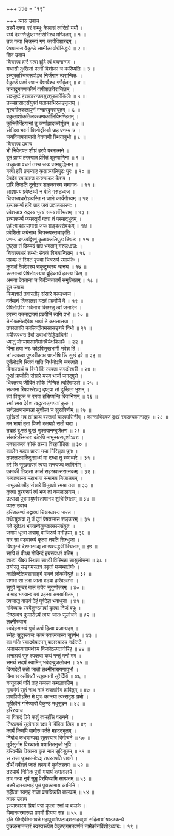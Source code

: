 +++
title = "१९"

+++
व्यास उवाच  
तस्यै दत्त्वा वरं शम्भुः कैलासं त्वरितो ययौ ।  
रम्यं देवगणैर्जुष्टमप्सरोभिश्च मण्डितम् ॥ १ ॥  
तत्र गत्वा चित्ररूपं गणं कार्यविशारदम् ।  
प्रेषयामास वैकुण्ठे लक्ष्मीकार्यार्थसिद्धये ॥ २ ॥  
शिव उवाच  
चित्ररूप हरिं गत्वा ब्रूहि त्वं वचनान्मम ।  
यथासौ दुःखितां पत्नीं विशोकां च करिष्यति ॥ ३ ॥  
इत्युक्तश्चित्ररूपोऽथ निर्जगाम त्वरान्वितः ।  
वैकुण्ठं परमं स्थानं वैष्णवैश्च गणैर्वृतम् ॥ ४ ॥  
नानाद्रुमगणाकीर्णं वापीशतविराजितम् ।  
सञ्जुष्टं हंसकारण्डमयूरशुककोकिलैः ॥ ५ ॥  
उच्चप्रासादसंयुक्तं पताकाभिरलङ्कृतम् ।  
नृत्यगीतकलापूर्णं मन्दारद्रुमसंयुतम् ॥ ६ ॥  
बकुलाशोकतिलकचम्पकालिविमण्डितम् ।  
कूजितैर्विहगानां तु कर्णाह्लादकरैर्युतम् ॥ ७ ॥  
संवीक्ष्य भवनं विष्णोर्द्वास्थौ प्राह प्रणम्य च ।  
जयविजयनामानौ वेत्रपाणी स्थितावुभौ ॥ ८ ॥  
चित्ररूप उवाच  
भो निवेदयत शीघ्रं हरये परमात्मने ।  
दूतं प्राप्यं हरस्यात्र प्रेरितं शूलपाणिना ॥ ९ ॥  
तच्छ्रुत्वा वचनं तस्य जयः परमबुद्धिमान् ।  
गत्वा हरिं प्रणम्याह कृताञ्जलिपुटः पुरः ॥ १० ॥  
देवदेव रमाकान्त करुणाकर केशव ।  
द्वारि तिष्ठति दूतोऽत्र शङ्करस्य समागतः ॥ ११ ॥  
आज्ञापय प्रवेष्टव्यो न वेति गरुडध्वज ।  
चित्ररूपधरोऽप्यस्ति न जाने कार्यगौरवम् ॥ १२ ॥  
इत्याकर्ण्य हरिः प्राह जयं प्रज्ञातकारणः ।  
प्रवेशयात्र रुद्रस्य भृत्यं समयसंस्थितम् ॥ १३ ॥  
इत्याकर्ण्य जयस्तूर्णं गत्वा तं परमाद्‌भुतम् ।  
एहीत्याकारयामास जयः शङ्करसेवकम् ॥ १४ ॥  
प्रवेशितो जयेनाथ चित्ररूपस्तथाकृतिः ।  
प्रणम्य दण्डवद्विष्णुं कृताञ्जलिपुटः स्थितः ॥ १५ ॥  
दृष्ट्वा तं विस्मयं प्राप भगवान् गरुडध्वजः ।  
चित्ररूपधरं शम्भोः सेवकं विनयान्वितम् ॥ १६ ॥  
पप्रच्छ तं स्मितं कृत्वा चित्ररूपं रमापतिः ।  
कुशलं देवदेवस्य सकुटुम्बस्य चानघ ॥ १७ ॥  
कस्मात्त्वं प्रेषितोऽस्यत्र ब्रूहिकार्यं हरस्य किम् ।  
अथवा देवतानां च किञ्चित्कार्यं समुत्थितम् ॥ १८ ॥  
दूत उवाच  
किमज्ञातं तवास्तीह संसारे गरुडध्वज ।  
वर्तमानं त्रिकालज्ञ यदहं प्रब्रवीमि वै ॥ १९ ॥  
प्रेषितोऽस्मि भवेनात्र विज्ञस्तु त्वां जनार्दन ।  
हरस्य वचनाद्वाक्यं प्रब्रवीमि त्वयि प्रभो ॥ २० ॥  
तेनोक्तमेतद्देवेश भार्या ते कमलालया ।  
तपस्तपति कालिन्दीतमसासङ्गमे विभो ॥ २१ ॥  
हयीरूपधरा देवी सर्वार्थसिद्धिदायिनी ।  
ध्यातुं योग्यामरगणैर्मानवैर्यक्षकिन्नरैः ॥ २२ ॥  
विना तया नरः कोऽपिसुखभागी भवेन्न हि ।  
तां त्यक्त्वा पुण्डरीकाक्ष प्राप्नोषि किं सुखं हरे ॥ २३ ॥  
दुर्बलोऽपि स्त्रियं पाति निर्धनोऽपि जगत्पते ।  
विनापराधं च विभो किं त्यक्ता जगदीश्वरी ॥ २४ ॥  
दुःखं प्राप्नोति संसारे यस्य भार्या जगद्‌गुरो ।  
धिक्तस्य जीवितं लोके निन्दितं त्वरिमण्डले ॥ २५ ॥  
सकामा रिपवस्तेऽद्य दृष्ट्वा तां दुःखिता भृशम् ।  
त्वां वियुक्तं च रमया हसिष्यन्ति दिवानिशम् ॥ २६ ॥  
रमां रमय देवेश त्वदुत्सङ्गगतां कुरु ।  
सर्वलक्षणसम्पन्नां सुशीलां च सुरूपिणीम् ॥ २७ ॥  
सुखितो भव तां प्राप्य वल्लभां चारुहासिनीम् ।
कान्ताविरहजं दुःखं स्मराम्यहमनातुरः ॥ २८ ॥  
मम भार्या मृता विष्णो दक्षयज्ञे सती यदा ।  
तदाहं दुःसहं दुःखं भुक्तवानम्बुजेक्षण ॥ २९ ॥  
संसारेऽस्मिन्नरः कोऽपि माभून्मत्सदृशोऽपरः ।  
मनसाकरवं शोकं तस्या विरहपीडितः ॥ ३० ॥  
कालेन महता प्राप्ता मया गिरिसुता पुनः ।  
तपस्तप्त्वातिदुःसाध्यं या दग्धा तु रुषाध्वरे ॥ ३१ ॥  
हरे किं सुखमापन्नं त्वया सन्त्यज्य कामिनीम् ।  
एकाकी तिष्ठता कालं सहस्रवत्सरात्मकम् ॥ ३२ ॥  
गत्वाश्वास्य महाभागां समानय निजालयम् ।  
माभूत्कोऽपीह संसारे विमुक्तो रमया तया ॥ ३३ ॥  
कृत्वा तुरगरूपं त्वं भज तां कमलालयाम् ।  
उत्पाद्य पुत्रमायुष्मंस्तामानय शुचिस्मिताम् ॥ ३४ ॥  
व्यास उवाच  
हरिराकर्ण्य तद्वाक्यं चित्ररूपस्य भारत ।  
तथेत्युक्त्वा तु तं दूतं प्रेषयामास शङ्करम् ॥ ३५ ॥  
गते दूतेऽथ भगवान्वैकुण्ठात्कामसंयुतः ।  
जगाम धृत्वा तत्राशु वाजिरूपं मनोहरम् ॥ ३६ ॥  
यत्र सा वडवारूपं कृत्वा तपति सिन्धुजा ।  
विष्णुस्तं देशमासाद्य तामपश्यद्धयीं स्थिताम् ॥ ३७ ॥  
सापि तं वीक्ष्य गोविन्दं हयरूपधरं पतिम् ।  
ज्ञात्वा वीक्ष्य स्थिता साध्वी विस्मिता साश्रुलोचना ॥ ३८ ॥  
तयोस्तु सङ्गमस्तत्र प्रवृत्तो मन्मथार्तयोः ।  
कालिन्दीतमसासङ्गे पावने लोकविश्रुते ॥ ३९ ॥  
सगर्भा सा तदा जाता वडवा हरिवल्लभा ।  
सुषुवे सुन्दरं बालं तत्रैव सुगुणोत्तरम् ॥ ४० ॥  
तामाह भगवान्वाक्यं प्रहस्य समयाश्रितम् ।  
त्यजाद्य वाडवं देहं पूर्वदेहा भवाधुना ॥ ४१ ॥  
गमिष्यावः स्ववैकुण्ठमावां कृत्वा निजं वपुः ।  
तिष्ठत्वत्र कुमारोऽयं त्वया जातः सुलोचने ॥ ४२ ॥  
लक्ष्मीरुवाच  
स्वदेहसम्भवं पुत्रं कथं हित्वा व्रजाम्यहम् ।  
स्नेहः सुदुस्त्यजः कामं स्वात्मजस्य सुरर्षभ ॥ ४३ ॥  
का गतिः स्यादमेयात्मन् बालस्यास्य नदीतटे ।  
अनाथस्यासमर्थस्य विजनेऽल्पतनोरिह ॥ ४४ ॥  
अनाश्रयं सुतं त्यक्त्वा कथं गन्तुं मनो मम ।  
समर्थं सदयं स्वामिन् भवेदम्बुजलोचन ॥ ४५ ॥  
दिव्यदेहौ ततो जातौ लक्ष्मीनारायणावुभौ ।  
विमानवरसंविष्टौ स्तूयमानौ सुरैर्दिवि ॥ ४६ ॥  
गन्तुकामं पतिं प्राह कमला कमलापतिम् ।  
गृहाणेमं सुतं नाथ नाहं शक्तास्मि हापितुम् ॥ ४७ ॥  
प्राणप्रियोऽस्ति मे पुत्रः कान्त्या त्वत्सदृशः प्रभो ।  
गृहीत्वैनं गमिष्यावो वैकुण्ठं मधुसूदन ॥ ४८ ॥  
हरिरुवाच  
मा विषादं प्रिये कर्तुं त्वमर्हसि वरानने ।  
तिष्ठत्वयं सुखेनात्र रक्षा मे विहिता त्विह ॥ ४९ ॥  
कार्यं किमपि वामोरु वर्तते महदद्‌भुतम् ।  
निबोध कथयाम्यद्य सुतस्यात्र विमोचने ॥ ५० ॥  
तुर्वसुर्नाम विख्यातो ययातितनुजो भुवि ।  
हरिवर्मेति पित्रास्य कृतं नाम सुविश्रुतम् ॥ ५१ ॥  
स राजा पुत्रकामोऽद्य तपस्तपति पावने ।  
तीर्थे वर्षशतं जातं तस्य वै कुर्वतस्तपः ॥ ५२ ॥  
तस्यार्थे निर्मितः पुत्रो मयायं कमलालये ।  
तत्र गत्वा नृपं सुभ्रु प्रेरयिष्यामि साम्प्रतम् ॥ ५३ ॥  
तस्मै दास्याम्यहं पुत्रं पुत्रकामाय कामिनि ।  
गृहीत्वा स्वगृहं राजा प्रापयिष्यति बालकम् ॥ ५४ ॥  
व्यास उवाच  
इत्याश्वास्य प्रियां पद्मां कृत्वा रक्षां च बालके ।  
विमानवरमारुह्य प्रययौ प्रियया सह ॥ ५५ ॥  
इति श्रीमद्देवीभागवते महापुराणेऽष्टादशसाहस्र्यां संहितायां षष्ठस्कन्धे  
पुत्रजन्मानन्तरं स्वस्वरूपेण वैकुण्ठगमनवर्णनं नामैकोनविंशोऽध्यायः ॥ १९ ॥
